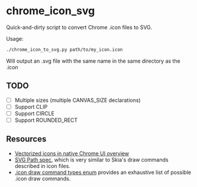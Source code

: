 # chrome_icon_svg

Quick-and-dirty script to convert Chrome .icon files to SVG.

Usage:

```bash
./chrome_icon_to_svg.py path/to/my_icon.icon
```

Will output an .svg file with the same name in the same directory as the .icon

## TODO

- [ ] Multiple sizes (multiple CANVAS_SIZE declarations)
- [ ] Support CLIP
- [ ] Support CIRCLE
- [ ] Support ROUNDED_RECT

## Resources

- [Vectorized icons in native Chrome UI overview](https://chromium.googlesource.com/chromium/src/+/master/components/vector_icons/README.md)
- [SVG Path spec](https://www.w3.org/TR/SVG/paths.html), which is very similar to Skia's draw commands described in icon files.
- [.icon draw command types enum](https://cs.chromium.org/chromium/src/ui/gfx/vector_icon_types.h?rcl=b9bf332694f083c6767416b69d0f8539d1c44707&l=22) provides an exhaustive list of possible .icon draw commands.
